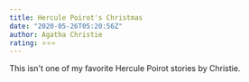 ```yaml
---
title: Hercule Poirot's Christmas
date: "2020-05-26T05:20:56Z"
author: Agatha Christie
rating: ⭐⭐⭐
---
```


<style>
body {
text-align: justify}
</style>

This isn't one of my favorite Hercule Poirot stories by Christie. 